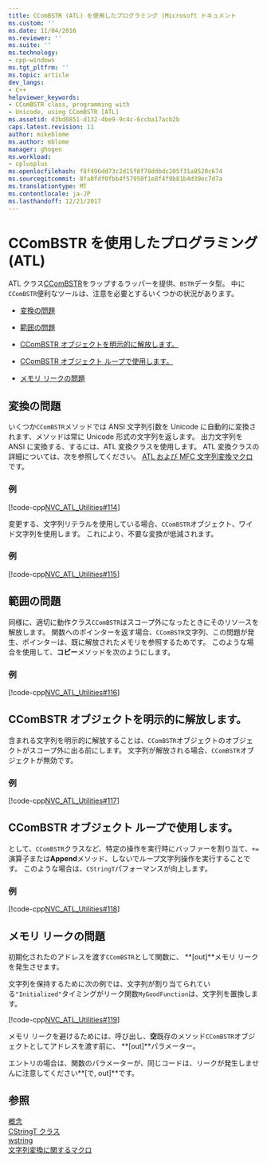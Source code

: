 ```yaml
---
title: CComBSTR (ATL) を使用したプログラミング |Microsoft ドキュメント
ms.custom: ''
ms.date: 11/04/2016
ms.reviewer: ''
ms.suite: ''
ms.technology:
- cpp-windows
ms.tgt_pltfrm: ''
ms.topic: article
dev_langs:
- C++
helpviewer_keywords:
- CComBSTR class, programming with
- Unicode, using CComBSTR [ATL]
ms.assetid: d3bd0851-d132-4be9-9c4c-6ccba17acb2b
caps.latest.revision: 11
author: mikeblome
ms.author: mblome
manager: ghogen
ms.workload:
- cplusplus
ms.openlocfilehash: f8f496dd73c2d15f8f78ddbdc205f31a8520c674
ms.sourcegitcommit: 8fa8fdf0fbb4f57950f1e8f4f9b81b4d39ec7d7a
ms.translationtype: MT
ms.contentlocale: ja-JP
ms.lasthandoff: 12/21/2017
---
```

# <a name="programming-with-ccombstr-atl"></a>CComBSTR を使用したプログラミング (ATL)
ATL クラス[CComBSTR](../atl/reference/ccombstr-class.md)をラップするラッパーを提供、`BSTR`データ型。 中に`CComBSTR`便利なツールは、注意を必要とするいくつかの状況があります。  
  
-   [変換の問題](#programmingwithccombstr_conversionissues)  
  
-   [範囲の問題](#programmingwithccombstr_scopeissues)  
  
-   [CComBSTR オブジェクトを明示的に解放します。](#programmingwithccombstr_explicitlyfreeing)  
  
-   [CComBSTR オブジェクト ループで使用します。](#programmingwithccombstr_usingloops)  
  
-   [メモリ リークの問題](#programmingwithccombstr_memoryleaks)  
  
##  <a name="programmingwithccombstr_conversionissues"></a>変換の問題  
 いくつか`CComBSTR`メソッドでは ANSI 文字列引数を Unicode に自動的に変換されます、メソッドは常に Unicode 形式の文字列を返します。 出力文字列を ANSI に変換する、するには、ATL 変換クラスを使用します。 ATL 変換クラスの詳細については、次を参照してください。 [ATL および MFC 文字列変換マクロ](reference/string-conversion-macros.md)です。  
  
### <a name="example"></a>例  
 [!code-cpp[NVC_ATL_Utilities#114](../atl/codesnippet/cpp/programming-with-ccombstr-atl_1.cpp)]  
  
 変更する、文字列リテラルを使用している場合、`CComBSTR`オブジェクト、ワイド文字列を使用します。 これにより、不要な変換が低減されます。  
  
### <a name="example"></a>例  
 [!code-cpp[NVC_ATL_Utilities#115](../atl/codesnippet/cpp/programming-with-ccombstr-atl_2.cpp)]  
  
##  <a name="programmingwithccombstr_scopeissues"></a>範囲の問題  
 同様に、適切に動作クラス`CComBSTR`はスコープ外になったときにそのリソースを解放します。 関数へのポインターを返す場合、`CComBSTR`文字列、この問題が発生、ポインターは、既に解放されたメモリを参照するためです。 このような場合を使用して、**コピー**メソッドを次のようにします。  
  
### <a name="example"></a>例  
 [!code-cpp[NVC_ATL_Utilities#116](../atl/codesnippet/cpp/programming-with-ccombstr-atl_3.cpp)]  
  
##  <a name="programmingwithccombstr_explicitlyfreeing"></a>CComBSTR オブジェクトを明示的に解放します。  
 含まれる文字列を明示的に解放することは、`CComBSTR`オブジェクトのオブジェクトがスコープ外に出る前にします。 文字列が解放される場合、`CComBSTR`オブジェクトが無効です。  
  
### <a name="example"></a>例  
 [!code-cpp[NVC_ATL_Utilities#117](../atl/codesnippet/cpp/programming-with-ccombstr-atl_4.cpp)]  
  
##  <a name="programmingwithccombstr_usingloops"></a>CComBSTR オブジェクト ループで使用します。  
 として、`CComBSTR`クラスなど、特定の操作を実行時にバッファーを割り当て、`+=`演算子または**Append**メソッド、しないでループ文字列操作を実行することです。 このような場合は、`CStringT`パフォーマンスが向上します。  
  
### <a name="example"></a>例  
 [!code-cpp[NVC_ATL_Utilities#118](../atl/codesnippet/cpp/programming-with-ccombstr-atl_5.cpp)]  
  
##  <a name="programmingwithccombstr_memoryleaks"></a>メモリ リークの問題  
 初期化されたのアドレスを渡す`CComBSTR`として関数に、 **[out]**メモリ リークを発生させます。  
  
 文字列を保持するために次の例では、文字列が割り当てられている`"Initialized"`タイミングがリーク関数`MyGoodFunction`は、文字列を置換します。  
  
 [!code-cpp[NVC_ATL_Utilities#119](../atl/codesnippet/cpp/programming-with-ccombstr-atl_6.cpp)]  
  
 メモリ リークを避けるためには、呼び出し、**空**既存のメソッド`CComBSTR`オブジェクトとしてアドレスを渡す前に、 **[out]**パラメーター。  
  
 エントリの場合は、関数のパラメーターが、同じコードは、リークが発生しませんに注意してください**[で, out]**です。  
  
## <a name="see-also"></a>参照  
 [概念](../atl/active-template-library-atl-concepts.md)   
 [CStringT クラス](../atl-mfc-shared/reference/cstringt-class.md)   
 [wstring](../standard-library/basic-string-class.md)   
 [文字列変換に関するマクロ](../atl/reference/string-conversion-macros.md)

